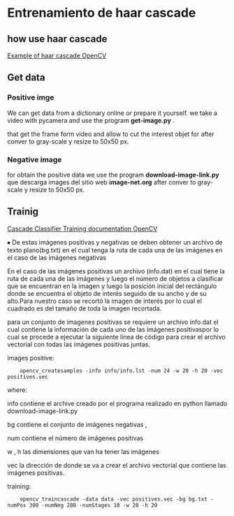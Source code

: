 # Entrenamiento de haar cascade

## how use haar cascade

[Example of haar cascade OpenCV](https://docs.opencv.org/3.4.1/d7/d8b/tutorial_py_face_detection.html)

## Get data

### Positive imge 

We can get data from a dictionary online or prepare it yourself.
we take a video  with pycamera and  use the  program  __get-image.py__ .

that get the  frame form video and allow to cut the interest objet for after conver to gray-scale  y resize to 50x50 px.

### Negative image

for obtain the positive data we use  the  program  __download-image-link.py__ que descarga images del sitio web __image-net.org__  after conver to gray-scale  y resize to 50x50 px.

## Trainig

[Cascade Classifier Training documentation OpenCV](https://docs.opencv.org/3.4/dc/d88/tutorial_traincascade.html)

⦁	De estas imágenes positivas y negativas se deben obtener un archivo de texto plano(bg.txt) en el cual   tenga la ruta de cada una de las imágenes en el caso de las imágenes negativas

En el caso de las imágenes positivas un archivo (info.dat) en el cual tiene la ruta   de cada una de las imágenes y luego el número de objetos a clasificar que se encuentran en la imagen y luego la posición inicial del rectángulo donde se encuentra el objeto de interés seguido de su ancho y de su alto.Para nuestro caso se recortó la imagen de interés por lo cual el cuadrado es del tamaño de toda la imagen recortada. 

para un conjunto de imagenes positivas
se requiere un archivo info.dat el cual contiene la información de cada uno de las imágenes positivaspor lo cual se procede a ejecutar la siguiente línea de código para crear el archivo vectorial con todas las imágenes positivas juntas.


images positive:

        opencv_createsamples -info info/info.lst -num 24 -w 20 -h 20 -vec positives.vec
where:


info contiene el archive creado por el programa realizado en python llamado download-image-link.py 

bg  contiene el conjunto de imágenes negativas ,

num  contiene el número de imágenes positivas  

w , h  las dimensiones que van ha tener las imágenes 

vec la dirección de donde se va a crear el archivo vectorial que contiene las imágenes positivas.


training:

        opencv_traincascade -data data -vec positives.vec -bg bg.txt -numPos 300 -numNeg 280 -numStages 10 -w 20 -h 20

